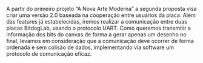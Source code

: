 A partir do primeiro projeto “A Nova Arte Moderna” a segunda proposta visa criar uma versão 2.0 baseada na cooperação entre usuários da placa. Além das features já estabelecidas, iremos realizar a comunicação entre duas placas BitdogLab, usando o protocolo UART. Como queremos transmitir a informação dos bits do canvas de forma a gerar apenas um desenho no final, levamos em consideração que a comunicação deve ocorrer de forma ordenada e sem colisão de dados, implementando via software um protocolo de comunicação eficaz.
